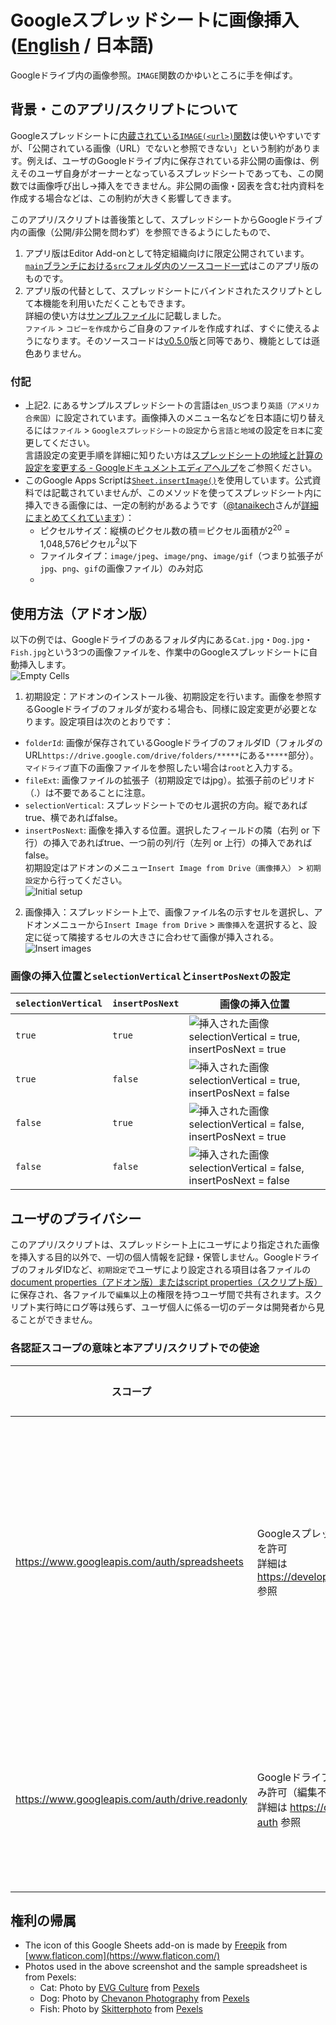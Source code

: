 # Googleスプレッドシートに画像挿入 ([English](https://github.com/ttsukagoshi/spreadsheet-bulk-import-images/blob/main/README.md) / 日本語)
Googleドライブ内の画像参照。`IMAGE`関数のかゆいところに手を伸ばす。
## 背景・このアプリ/スクリプトについて
Googleスプレッドシートに[内蔵されている`IMAGE(<url>)`関数](https://support.google.com/docs/answer/3093333?hl=ja)は使いやすいですが、「公開されている画像（URL）でないと参照できない」という制約があります。例えば、ユーザのGoogleドライブ内に保存されている非公開の画像は、例えそのユーザ自身がオーナーとなっているスプレッドシートであっても、この関数では画像呼び出し→挿入をできません。非公開の画像・図表を含む社内資料を作成する場合などは、この制約が大きく影響してきます。

このアプリ/スクリプトは善後策として、スプレッドシートからGoogleドライブ内の画像（公開/非公開を問わず）を参照できるようにしたもので、
1. アプリ版はEditor Add-onとして特定組織向けに限定公開されています。  
[`main`ブランチにおける`src`フォルダ内のソースコード一式](https://github.com/ttsukagoshi/spreadsheet-bulk-import-images/tree/main/src)はこのアプリ版のものです。  
2. アプリ版の代替として、スプレッドシートにバインドされたスクリプトとして本機能を利用いただくこともできます。  
詳細の使い方は[サンプルファイル](https://docs.google.com/spreadsheets/d/1Ck2GgMwbTUZeag5HWeG05ZS_j7IN935nqXfcunPZgC4/edit#gid=1434843200)に記載しました。  
`ファイル` > `コピーを作成`からご自身のファイルを作成すれば、すぐに使えるようになります。そのソースコードは[v0.5.0](https://github.com/ttsukagoshi/spreadsheet-bulk-import-images/releases/tag/v0.5.0)版と同等であり、機能としては遜色ありません。

### 付記
- 上記2. にあるサンプルスプレッドシートの言語は`en_US`つまり`英語（アメリカ合衆国）`に設定されています。画像挿入のメニュー名などを日本語に切り替えるには`ファイル` > `Googleスプレッドシートの設定`から`言語と地域`の設定を`日本`に変更してください。  
言語設定の変更手順を詳細に知りたい方は[スプレッドシートの地域と計算の設定を変更する - Googleドキュメントエディアヘルプ](https://support.google.com/docs/answer/58515?hl=ja)をご参照ください。
- このGoogle Apps Scriptは[`Sheet.insertImage()`](https://developers.google.com/apps-script/reference/spreadsheet/sheet#insertimageblobsource,-column,-row)を使用しています。公式資料では記載されていませんが、このメソッドを使ってスプレッドシート内に挿入できる画像には、一定の制約があるようです（[@tanaikech](https://github.com/tanaikech)さんが[詳細にまとめてくれています](https://gist.github.com/tanaikech/9414d22de2ff30216269ca7be4bce462)）：
  - ピクセルサイズ：縦横のピクセル数の積＝ピクセル面積が2<sup>20</sup> = 1,048,576ピクセル<sup>2</sup>以下
  - ファイルタイプ：`image/jpeg`、`image/png`、`image/gif`（つまり拡張子が`jpg`、`png`、`gif`の画像ファイル）のみ対応
  - 
## 使用方法（アドオン版）
以下の例では、Googleドライブのあるフォルダ内にある`Cat.jpg`・`Dog.jpg`・`Fish.jpg`という3つの画像ファイルを、作業中のGoogleスプレッドシートに自動挿入します。  
![Empty Cells](/src/images/readme/01_empty_cells.png)

1. 初期設定：アドオンのインストール後、初期設定を行います。画像を参照するGoogleドライブのフォルダが変わる場合も、同様に設定変更が必要となります。設定項目は次のとおりです：  
  - `folderId`: 画像が保存されているGoogleドライブのフォルダID（フォルダのURL`https://drive.google.com/drive/folders/*****`にある`*****`部分）。`マイドライブ`直下の画像ファイルを参照したい場合は`root`と入力する。
  - `fileExt`: 画像ファイルの拡張子（初期設定ではjpg）。拡張子前のピリオド（.）は不要であることに注意。
  - `selectionVertical`: スプレッドシートでのセル選択の方向。縦であればtrue、横であればfalse。
  - `insertPosNext`: 画像を挿入する位置。選択したフィールドの隣（右列 or 下行）の挿入であればtrue、一つ前の列/行（左列 or 上行）の挿入であればfalse。  
初期設定はアドオンのメニュー`Insert Image from Drive（画像挿入）` > `初期設定`から行ってください。  
![Initial setup](/src/images/readme/02_setup.png)

2. 画像挿入：スプレッドシート上で、画像ファイル名の示すセルを選択し、アドオンメニューから`Insert Image from Drive` > `画像挿入`を選択すると、設定に従って隣接するセルの大きさに合わせて画像が挿入される。  
![Insert images](/src/images/readme/03_insert-image.png)

### 画像の挿入位置と`selectionVertical`と`insertPosNext`の設定
|`selectionVertical`|`insertPosNext`| 画像の挿入位置 |
| --- | --- | --- |
| `true` | `true` | ![挿入された画像 selectionVertical = true, insertPosNext = true](/src/images/readme/04_images-inserted-tt.png) |
| `true` | `false` | ![挿入された画像 selectionVertical = true, insertPosNext = false](/src/images/readme/05_images-inserted-tf.png) |
| `false` | `true` | ![挿入された画像 selectionVertical = false, insertPosNext = true](/src/images/readme/06_images-inserted-ft.png) |
| `false` | `false` | ![挿入された画像 selectionVertical = false, insertPosNext = false](/src/images/readme/07_images-inserted-ff.png) |

## ユーザのプライバシー
このアプリ/スクリプトは、スプレッドシート上にユーザにより指定された画像を挿入する目的以外で、一切の個人情報を記録・保管しません。GoogleドライブのフォルダIDなど、`初期設定`でユーザにより設定される項目は各ファイルの[document properties（アドオン版）またはscript properties（スクリプト版）](https://developers.google.com/apps-script/guides/properties#comparison_of_property_stores)に保存され、各ファイルで`編集`以上の権限を持つユーザ間で共有されます。スクリプト実行時にログ等は残らず、ユーザ個人に係る一切のデータは開発者から見ることができません。

### 各認証スコープの意味と本アプリ/スクリプトでの使途
| スコープ | 意味 | 本アプリ/スクリプトでの使途 |
| --- | --- | --- |
| https://www.googleapis.com/auth/spreadsheets | Googleスプレッドシートのファイルに対する読み取り及び編集を許可<br>詳細は https://developers.google.com/sheets/api/guides/authorizing 参照 | <ul><li>セル内のテキストを読み取り、ファイル名として指定されたGoogleドライブ内の検索に使用。</li><li>シート内に画像を挿入。</li></ul> |
| https://www.googleapis.com/auth/drive.readonly | Googleドライブ内のファイル及びそのメタデータに読み取りのみ許可（編集不可）<br>詳細は https://developers.google.com/drive/api/v2/about-auth 参照 | ファイル名を検索キーにGoogleドライブ内を検索し、該当ファイルを[blob](https://developers.google.com/apps-script/reference/base/blob)として取得し、スプレッドシートへの挿入に使用。 |

## 権利の帰属
- The icon of this Google Sheets add-on is made by [Freepik](https://www.flaticon.com/authors/freepik) from [www.flaticon.com](https://www.flaticon.com/)
- Photos used in the above screenshot and the sample spreadsheet is from Pexels:
  - Cat: Photo by [EVG Culture](https://www.pexels.com/@evgphotos?utm_content=attributionCopyText&utm_medium=referral&utm_source=pexels) from [Pexels](https://www.pexels.com/photo/selective-focus-photography-of-orange-tabby-cat-1170986/?utm_content=attributionCopyText&utm_medium=referral&utm_source=pexels)
  - Dog: Photo by [Chevanon Photography](https://www.pexels.com/@chevanon?utm_content=attributionCopyText&utm_medium=referral&utm_source=pexels) from [Pexels](https://www.pexels.com/photo/two-yellow-labrador-retriever-puppies-1108099/?utm_content=attributionCopyText&utm_medium=referral&utm_source=pexels)
  - Fish: Photo by [Skitterphoto](https://www.pexels.com/@skitterphoto?utm_content=attributionCopyText&utm_medium=referral&utm_source=pexels) from [Pexels](https://www.pexels.com/photo/orange-and-white-fish-886210/?utm_content=attributionCopyText&utm_medium=referral&utm_source=pexels)